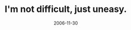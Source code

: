 ---
layout: base.njk
title : 'I&#39;m not difficult, just uneasy.' 
view_title : 'I&#39;m not difficult, just uneasy.' 
year : '2006' 
date : '2006-11-30' 
img_file : '/drawing/imnotdifficultjustuneasy.png' 
html_file : 'imnotdifficultjustuneasy' 
next_html : 'myrobotgarden.html' 
year_order : '293' 
permalink : "title/{{html_file}}.html"
---